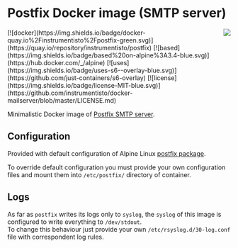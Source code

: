 Postfix Docker image (SMTP server)
==================================

<img align="right" src="http://www.postfix.org/mysza.gif">
[![docker](https://img.shields.io/badge/docker-quay.io%2Finstrumentisto%2Fpostfix-green.svg)](https://quay.io/repository/instrumentisto/postfix)
[![based](https://img.shields.io/badge/based%20on-alpine%3A3.4-blue.svg)](https://hub.docker.com/_/alpine)
[![uses](https://img.shields.io/badge/uses-s6--overlay-blue.svg)](https://github.com/just-containers/s6-overlay)
[![license](https://img.shields.io/badge/license-MIT-blue.svg)](https://github.com/instrumentisto/docker-mailserver/blob/master/LICENSE.md)

Minimalistic Docker image of [Postfix SMTP server](http://www.postfix.org).



## Configuration

Provided with default configuration of Alpine Linux
[postfix package](https://pkgs.alpinelinux.org/packages?name=postfix).

To override default configuration you must provide your own configuration files
and mount them into `/etc/postfix/` directory of container.



## Logs

As far as `postfix` writes its logs only to `syslog`, the `syslog` of this image
is configured to write everything to `/dev/stdout`.  
To change this behaviour just provide your own `/etc/rsyslog.d/30-log.conf` file
with correspondent log rules.
